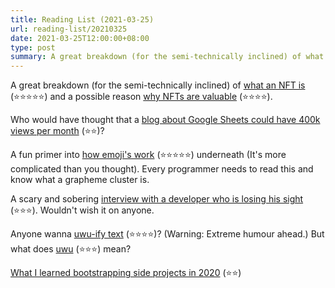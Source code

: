 ```yaml
---
title: Reading List (2021-03-25)
url: reading-list/20210325
date: 2021-03-25T12:00:00+08:00
type: post
summary: A great breakdown (for the semi-technically inclined) of what an NFT is and a possible reason why NFTs are valuable. | Who would have thought that a blog about Google Sheets could have 400k views per month? | A fun primer into how emoji's work underneath. | Anyone wanna uwu-ify text? But what does uwu mean? | What I learned bootstrapping side projects in 2020.
---
```


A great breakdown (for the semi-technically inclined) of [what an NFT is](https://wasteofserver.com/nft-exactly-as-they-are/) (⭐⭐⭐⭐⭐) and a possible reason [why NFTs are valuable](https://www.nateliason.com/blog/nft-value) (⭐⭐⭐⭐).

Who would have thought that a [blog about Google Sheets could have 400k views per month](https://creatorcollabhouse.substack.com/p/how-ben-collins-built-a-google-sheets) (⭐⭐)?

A fun primer into [how emoji's work](https://tonsky.me/blog/emoji/) (⭐⭐⭐⭐⭐) underneath (It's more complicated than you thought). Every programmer needs to read this and know what a grapheme cluster is.

A scary and sobering [interview with a developer who is losing his sight](https://michelenasti.com/2021/01/28/no-sight-developer.html) (⭐⭐⭐). Wouldn't wish it on anyone.

Anyone wanna [uwu-ify text](https://github.com/Daniel-Liu-c0deb0t/uwu) (⭐⭐⭐⭐)? (Warning: Extreme humour ahead.) But what does [uwu](https://studybreaks.com/tvfilm/the-origin-of-the-word-uwu/) (⭐⭐⭐) mean?

[What I learned bootstrapping side projects in 2020](https://mccormick.cx/news/entries/what-i-learned-bootstrapping-side-projects-in-2020) (⭐⭐)

